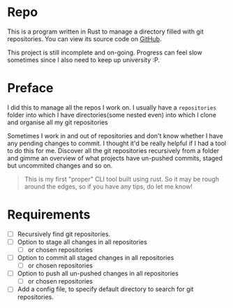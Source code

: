 # Repo

This is a program written in Rust to manage a directory filled with git repositories.
You can view its source code on [GitHub](https://github.com/hegde-atri/repo).

This project is still incomplete and on-going. Progress can feel slow sometimes since
I also need to keep up university :P.

# Preface

I did this to manage all the repos I work on. I usually have a `repositories` folder into
which I have directories(some nested even) into which I clone and organise all my git repositories

Sometimes I work in and out of repositories and don't know whether I have any pending changes to commit. I thought it'd be really helpful if I had a tool to do this for me. Discover all the git repositories recursively from a folder and gimme an overview of what projects have un-pushed commits, staged but uncommited changes and so on.

> This is my first "proper" CLI tool built using rust. So it may be rough around the edges, so if you have any tips, do let me know!

# Requirements

- [ ] Recursively find git repositories.
- [ ] Option to stage all changes in all repositories
  - [ ] or chosen repositories
- [ ] Option to commit all staged changes in all repositories
  - [ ] or chosen repositories
- [ ] Option to push all un-pushed changes in all repositories
  - [ ] or chosen repositories
- [ ] Add a config file, to specify default directory to search for git repositories.
